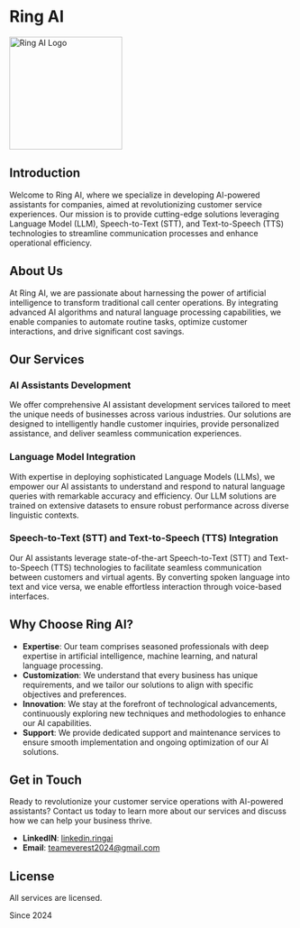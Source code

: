 # Ring AI

<img src="https://github.com/teameverest2024/.github/assets/98017802/0218ba60-c3c0-4b3c-b1c2-d27f8a625134" alt="Ring AI Logo" width="200px">


## Introduction

Welcome to Ring AI, where we specialize in developing AI-powered assistants for companies, aimed at revolutionizing customer service experiences. Our mission is to provide cutting-edge solutions leveraging Language Model (LLM), Speech-to-Text (STT), and Text-to-Speech (TTS) technologies to streamline communication processes and enhance operational efficiency.

## About Us

At Ring AI, we are passionate about harnessing the power of artificial intelligence to transform traditional call center operations. By integrating advanced AI algorithms and natural language processing capabilities, we enable companies to automate routine tasks, optimize customer interactions, and drive significant cost savings.

## Our Services

### AI Assistants Development

We offer comprehensive AI assistant development services tailored to meet the unique needs of businesses across various industries. Our solutions are designed to intelligently handle customer inquiries, provide personalized assistance, and deliver seamless communication experiences.

### Language Model Integration

With expertise in deploying sophisticated Language Models (LLMs), we empower our AI assistants to understand and respond to natural language queries with remarkable accuracy and efficiency. Our LLM solutions are trained on extensive datasets to ensure robust performance across diverse linguistic contexts.

### Speech-to-Text (STT) and Text-to-Speech (TTS) Integration

Our AI assistants leverage state-of-the-art Speech-to-Text (STT) and Text-to-Speech (TTS) technologies to facilitate seamless communication between customers and virtual agents. By converting spoken language into text and vice versa, we enable effortless interaction through voice-based interfaces.

## Why Choose Ring AI?

- **Expertise**: Our team comprises seasoned professionals with deep expertise in artificial intelligence, machine learning, and natural language processing.
- **Customization**: We understand that every business has unique requirements, and we tailor our solutions to align with specific objectives and preferences.
- **Innovation**: We stay at the forefront of technological advancements, continuously exploring new techniques and methodologies to enhance our AI capabilities.
- **Support**: We provide dedicated support and maintenance services to ensure smooth implementation and ongoing optimization of our AI solutions.

## Get in Touch

Ready to revolutionize your customer service operations with AI-powered assistants? Contact us today to learn more about our services and discuss how we can help your business thrive.

- **LinkedIN**: [linkedin.ringai](https://www.linkedin.com/company/ring-ai/about/)
- **Email**: teameverest2024@gmail.com

## License

All services are licensed. 

Since 2024

